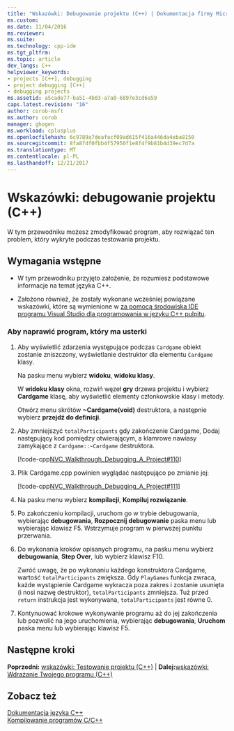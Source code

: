 ```yaml
---
title: "Wskazówki: Debugowanie projektu (C++) | Dokumentacja firmy Microsoft"
ms.custom: 
ms.date: 11/04/2016
ms.reviewer: 
ms.suite: 
ms.technology: cpp-ide
ms.tgt_pltfrm: 
ms.topic: article
dev_langs: C++
helpviewer_keywords:
- projects [C++], debugging
- project debugging [C++]
- debugging projects
ms.assetid: a5cade77-ba51-4b03-a7a0-6897e3cd6a59
caps.latest.revision: "16"
author: corob-msft
ms.author: corob
manager: ghogen
ms.workload: cplusplus
ms.openlocfilehash: 6c9789a7deafacf09ad615f416a446da4eba8150
ms.sourcegitcommit: 8fa8fdf0fbb4f57950f1e8f4f9b81b4d39ec7d7a
ms.translationtype: MT
ms.contentlocale: pl-PL
ms.lasthandoff: 12/21/2017
---
```

# <a name="walkthrough-debugging-a-project-c"></a>Wskazówki: debugowanie projektu (C++)
W tym przewodniku możesz zmodyfikować program, aby rozwiązać ten problem, który wykryte podczas testowania projektu.  
  
## <a name="prerequisites"></a>Wymagania wstępne  
  
-   W tym przewodniku przyjęto założenie, że rozumiesz podstawowe informacje na temat języka C++.  
  
-   Założono również, że zostały wykonane wcześniej powiązane wskazówki, które są wymienione w [za pomocą środowiska IDE programu Visual Studio dla programowania w języku C++ pulpitu](../ide/using-the-visual-studio-ide-for-cpp-desktop-development.md).  
  
### <a name="to-fix-a-program-that-has-a-bug"></a>Aby naprawić program, który ma usterki  
  
1.  Aby wyświetlić zdarzenia występujące podczas `Cardgame` obiekt zostanie zniszczony, wyświetlanie destruktor dla elementu `Cardgame` klasy.  
  
     Na pasku menu wybierz **widoku**, **widoku klasy**.  
  
     W **widoku klasy** okna, rozwiń węzeł **gry** drzewa projektu i wybierz **Cardgame** klasę, aby wyświetlić elementy członkowskie klasy i metody.  
  
     Otwórz menu skrótów **~Cardgame(void)** destruktora, a następnie wybierz **przejdź do definicji**.  
  
2.  Aby zmniejszyć `totalParticipants` gdy zakończenie Cardgame, Dodaj następujący kod pomiędzy otwierającym, a klamrowe nawiasy zamykające z `Cardgame::~Cardgame` destruktora.  
  
     [!code-cpp[NVC_Walkthrough_Debugging_A_Project#110](../ide/codesnippet/CPP/walkthrough-debugging-a-project-cpp_1.cpp)]  
  
3.  Plik Cardgame.cpp powinien wyglądać następująco po zmianie jej:  
  
     [!code-cpp[NVC_Walkthrough_Debugging_A_Project#111](../ide/codesnippet/CPP/walkthrough-debugging-a-project-cpp_2.cpp)]  
  
4.  Na pasku menu wybierz **kompilacji**, **Kompiluj rozwiązanie**.  
  
5.  Po zakończeniu kompilacji, uruchom go w trybie debugowania, wybierając **debugowania**, **Rozpocznij debugowanie** paska menu lub wybierając klawisz F5. Wstrzymuje program w pierwszej punktu przerwania.  
  
6.  Do wykonania kroków opisanych programu, na pasku menu wybierz **debugowania**, **Step Over**, lub wybierz klawisz F10.  
  
     Zwróć uwagę, że po wykonaniu każdego konstruktora Cardgame, wartość `totalParticipants` zwiększa. Gdy `PlayGames` funkcja zwraca, każde wystąpienie Cardgame wykracza poza zakres i zostanie usunięta (i nosi nazwę destruktor), `totalParticipants` zmniejsza. Tuż przed `return` instrukcja jest wykonywana, `totalParticipants` jest równe 0.  
  
7.  Kontynuować krokowe wykonywanie programu aż do jej zakończenia lub pozwolić na jego uruchomienia, wybierając **debugowania**, **Uruchom** paska menu lub wybierając klawisz F5.  
  
## <a name="next-steps"></a>Następne kroki  
 **Poprzedni:** [wskazówki: Testowanie projektu (C++)](../ide/walkthrough-testing-a-project-cpp.md) &#124; **Dalej:**[wskazówki: Wdrażanie Twojego programu (C++)](../ide/walkthrough-deploying-your-program-cpp.md)  
  
## <a name="see-also"></a>Zobacz też  
 [Dokumentacja języka C++](../cpp/cpp-language-reference.md)   
 [Kompilowanie programów C/C++](../build/building-c-cpp-programs.md)